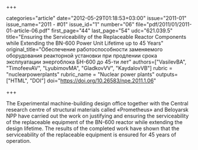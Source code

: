 +++

categories="article"
date="2012-05-29T01:18:53+03:00"
issue="2011-01"
issue_name="2011 - #01"
issue_id="1"
number="06"
file="pdf/2011/01/2011-01-article-06.pdf"
first_page="44"
last_page="54"
udc="621.039.5"
title="Ensuring the Serviceability of the Replaceable Reactor Components while Extending the BN-600 Power Unit Lifetime up to 45 Years"
original_title="Обеспечение работоспособности заменяемого оборудования реакторной установки при продлении срока эксплуатации энергоблока БН-600 до 45-ти лет"
authors=["VasilevBA", "TimofeevAV", "LyubimovMA", "GladkovVV", "KaydalovVB"]
rubric = "nuclearpowerplants"
rubric_name = "Nuclear power plants"
outputs=["HTML", "DOI"]
doi="https://doi.org/10.26583/npe.2011.1.06"

+++

The Experimental machine-building design office together with the Central research centre of structural materials called «Prometheus» and Beloyarsk NPP have carried out the work on justifying and ensuring the serviceability of the replaceable equipment of the BN-600 reactor while extending the design lifetime. The results of the completed work have shown that the serviceability of the replaceable equipment is ensured for 45 years of operation.